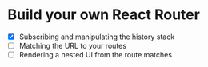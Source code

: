 # Build your own React Router

- [x] Subscribing and manipulating the history stack
- [ ] Matching the URL to your routes
- [ ] Rendering a nested UI from the route matches
